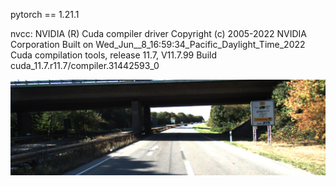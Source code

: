 pytorch == 1.21.1

nvcc: NVIDIA (R) Cuda compiler driver
Copyright (c) 2005-2022 NVIDIA Corporation
Built on Wed_Jun__8_16:59:34_Pacific_Daylight_Time_2022
Cuda compilation tools, release 11.7, V11.7.99
Build cuda_11.7.r11.7/compiler.31442593_0

![image](https://github.com/sjg918/sgm/blob/main/image.png?raw=true)

